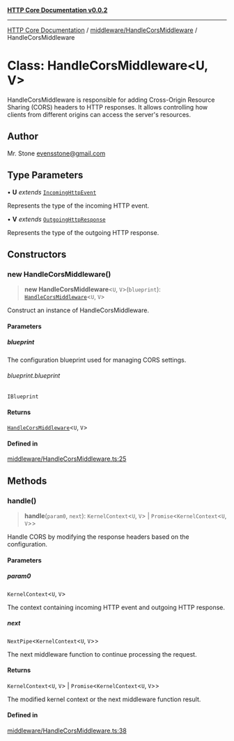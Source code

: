 [**HTTP Core Documentation v0.0.2**](../../../README.md)

***

[HTTP Core Documentation](../../../modules.md) / [middleware/HandleCorsMiddleware](../README.md) / HandleCorsMiddleware

# Class: HandleCorsMiddleware\<U, V\>

HandleCorsMiddleware is responsible for adding Cross-Origin Resource Sharing (CORS) headers to HTTP responses.
It allows controlling how clients from different origins can access the server's resources.

## Author

Mr. Stone <evensstone@gmail.com>

## Type Parameters

• **U** *extends* [`IncomingHttpEvent`](../../../IncomingHttpEvent/classes/IncomingHttpEvent.md)

Represents the type of the incoming HTTP event.

• **V** *extends* [`OutgoingHttpResponse`](../../../OutgoingHttpResponse/classes/OutgoingHttpResponse.md)

Represents the type of the outgoing HTTP response.

## Constructors

### new HandleCorsMiddleware()

> **new HandleCorsMiddleware**\<`U`, `V`\>(`blueprint`): [`HandleCorsMiddleware`](HandleCorsMiddleware.md)\<`U`, `V`\>

Construct an instance of HandleCorsMiddleware.

#### Parameters

##### blueprint

The configuration blueprint used for managing CORS settings.

###### blueprint.blueprint

`IBlueprint`

#### Returns

[`HandleCorsMiddleware`](HandleCorsMiddleware.md)\<`U`, `V`\>

#### Defined in

[middleware/HandleCorsMiddleware.ts:25](https://github.com/stonemjs/http-core/blob/ed7c2187bd85b6877da7cd9f8c94448716446e07/src/middleware/HandleCorsMiddleware.ts#L25)

## Methods

### handle()

> **handle**(`param0`, `next`): `KernelContext`\<`U`, `V`\> \| `Promise`\<`KernelContext`\<`U`, `V`\>\>

Handle CORS by modifying the response headers based on the configuration.

#### Parameters

##### param0

`KernelContext`\<`U`, `V`\>

The context containing incoming HTTP event and outgoing HTTP response.

##### next

`NextPipe`\<`KernelContext`\<`U`, `V`\>\>

The next middleware function to continue processing the request.

#### Returns

`KernelContext`\<`U`, `V`\> \| `Promise`\<`KernelContext`\<`U`, `V`\>\>

The modified kernel context or the next middleware function result.

#### Defined in

[middleware/HandleCorsMiddleware.ts:38](https://github.com/stonemjs/http-core/blob/ed7c2187bd85b6877da7cd9f8c94448716446e07/src/middleware/HandleCorsMiddleware.ts#L38)
